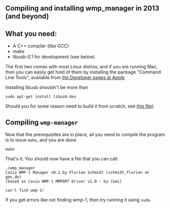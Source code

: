 Compiling and installing wmp_manager in 2013 (and beyond)
----------------------------------------------------------

## What you need:

  - A C++ compiler (like GCC)
  - make
  - libusb-0.1 for development (see below)

The first two comes with most Linux distros, and if you are running Mac,
then you can easily get hold of them by installing the package "Command
Line Tools", available from <a
href="https://developer.apple.com/downloads/index.action?=Command%20Line%20Tools%20%28OS%20X%20Mountain%20Lion%29">the Developer pages at Apple</a>.

Installing libusb shouldn't be more than
```
sudo apt-get install libusb-dev
```
Should you for some reason need to build it from scratch, see [this file](./libusb.md)).

## Compiling `wmp-manager`
Now that the prerequisites are in place, all you need to compile the
program is to issue <code>make</code>, and you are done.

```
make
```

That's it. You should now have a file that you can call:
```
./wmp_manager
Casio WMP-1 Manager v0.1 by Florian Schmidt (schmidt_florian at gmx.de)
(based on Casio WMP-1 MMPORT Driver v1.0 - by Jimi)

can't find wmp-1!
```

If you get errors like not finding wmp-1, then try running it using `sudo`.
